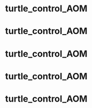 # turtle_control_AOM
# turtle_control_AOM
# turtle_control_AOM
# turtle_control_AOM
# turtle_control_AOM
